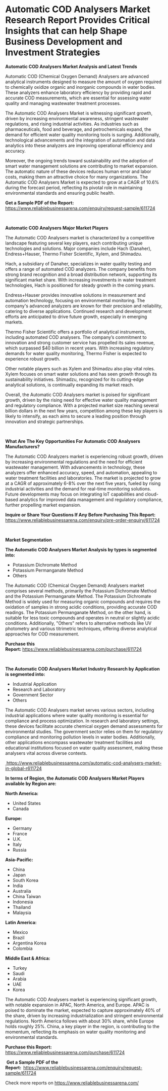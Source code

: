 <p><h1>Automatic COD Analysers Market Research Report Provides Critical Insights that can help Shape Business Development and Investment Strategies</h1></p><p><strong>Automatic COD Analysers Market Analysis and Latest Trends</strong></p>
<p><p>Automatic COD (Chemical Oxygen Demand) Analysers are advanced analytical instruments designed to measure the amount of oxygen required to chemically oxidize organic and inorganic compounds in water bodies. These analyzers enhance laboratory efficiency by providing rapid and accurate COD measurements, which are essential for assessing water quality and managing wastewater treatment processes.</p><p>The Automatic COD Analysers Market is witnessing significant growth, driven by increasing environmental awareness, stringent wastewater regulations, and rising industrial activities. As industries such as pharmaceuticals, food and beverage, and petrochemicals expand, the demand for efficient water quality monitoring tools is surging. Additionally, technological advancements and the integration of automation and data analytics into these analyzers are improving operational efficiency and accuracy.</p><p>Moreover, the ongoing trends toward sustainability and the adoption of smart water management solutions are contributing to market expansion. The automatic nature of these devices reduces human error and labor costs, making them an attractive choice for many organizations. The Automatic COD Analysers Market is expected to grow at a CAGR of 10.6% during the forecast period, reflecting its pivotal role in maintaining environmental standards and ensuring public health.</p></p>
<p><strong>Get a Sample PDF of the Report:&nbsp;</strong> <a href="https://www.reliablebusinessarena.com/enquiry/request-sample/611724?utm_campaign=3013&utm_medium=2&utm_source=Github&utm_content=ia&utm_term=23032025&utm_id=automatic-cod-analysers">https://www.reliablebusinessarena.com/enquiry/request-sample/611724</a></p>
<p>&nbsp;</p>
<p><strong>Automatic COD Analysers Major Market Players</strong></p>
<p><p>The Automatic COD Analysers market is characterized by a competitive landscape featuring several key players, each contributing unique technologies and solutions. Major companies include Hach (Danaher), Endress+Hauser, Thermo Fisher Scientific, Xylem, and Shimadzu.</p><p>Hach, a subsidiary of Danaher, specializes in water quality testing and offers a range of automated COD analyzers. The company benefits from strong brand recognition and a broad distribution network, supporting its significant market share. With increasing investments in water treatment technologies, Hach is positioned for steady growth in the coming years.</p><p>Endress+Hauser provides innovative solutions in measurement and automation technology, focusing on environmental monitoring. The company's advanced analyzers are known for their precision and reliability, catering to diverse applications. Continued research and development efforts are anticipated to drive future growth, especially in emerging markets.</p><p>Thermo Fisher Scientific offers a portfolio of analytical instruments, including automated COD analysers. The company’s commitment to innovation and strong customer service has propelled its sales revenue, which surpassed $40 billion in recent years. With increasing regulatory demands for water quality monitoring, Thermo Fisher is expected to experience robust growth.</p><p>Other notable players such as Xylem and Shimadzu also play vital roles. Xylem focuses on smart water solutions and has seen growth through its sustainability initiatives. Shimadzu, recognized for its cutting-edge analytical solutions, is continually expanding its market reach.</p><p>Overall, the Automatic COD Analysers market is poised for significant growth, driven by the rising need for effective water quality management and regulatory compliance. With a projected market size reaching several billion dollars in the next few years, competition among these key players is likely to intensify, as each aims to secure a leading position through innovation and strategic partnerships.</p></p>
<p>&nbsp;</p>
<p><strong>What Are The Key Opportunities For Automatic COD Analysers Manufacturers?</strong></p>
<p><p>The Automatic COD Analyzers market is experiencing robust growth, driven by increasing environmental regulations and the need for efficient wastewater management. With advancements in technology, these analyzers offer enhanced accuracy, speed, and automation, appealing to water treatment facilities and laboratories. The market is projected to grow at a CAGR of approximately 6-8% over the next five years, fueled by rising industrial activities and the demand for real-time monitoring solutions. Future developments may focus on integrating IoT capabilities and cloud-based analytics for improved data management and regulatory compliance, further propelling market expansion.</p></p>
<p><strong>Inquire or Share Your Questions If Any Before Purchasing This Report:</strong> <a href="https://www.reliablebusinessarena.com/enquiry/pre-order-enquiry/611724?utm_campaign=3013&utm_medium=2&utm_source=Github&utm_content=ia&utm_term=23032025&utm_id=automatic-cod-analysers">https://www.reliablebusinessarena.com/enquiry/pre-order-enquiry/611724</a></p>
<p>&nbsp;</p>
<p><strong>Market Segmentation</strong></p>
<p><strong>The Automatic COD Analysers Market Analysis by types is segmented into:</strong></p>
<p><ul><li>Potassium Dichromate Method</li><li>Potassium Permanganate Method</li><li>Others</li></ul></p>
<p><p>The Automatic COD (Chemical Oxygen Demand) Analysers market comprises several methods, primarily the Potassium Dichromate Method and the Potassium Permanganate Method. The Potassium Dichromate Method is widely used for measuring organic compounds and requires the oxidation of samples in strong acidic conditions, providing accurate COD readings. The Potassium Permanganate Method, on the other hand, is suitable for less toxic compounds and operates in neutral or slightly acidic conditions. Additionally, "Others" refers to alternative methods like UV photometry and various titrimetric techniques, offering diverse analytical approaches for COD measurement.</p></p>
<p><strong>Purchase this Report:&nbsp;</strong><a href="https://www.reliablebusinessarena.com/purchase/611724?utm_campaign=3013&utm_medium=2&utm_source=Github&utm_content=ia&utm_term=23032025&utm_id=automatic-cod-analysers">https://www.reliablebusinessarena.com/purchase/611724</a></p>
<p>&nbsp;</p>
<p><strong>The Automatic COD Analysers Market Industry Research by Application is segmented into:</strong></p>
<p><ul><li>Industrial Application</li><li>Research and Laboratory</li><li>Government Sector</li><li>Others</li></ul></p>
<p><p>The Automatic COD Analysers market serves various sectors, including industrial applications where water quality monitoring is essential for compliance and process optimization. In research and laboratory settings, these devices facilitate accurate chemical oxygen demand assessments for environmental studies. The government sector relies on them for regulatory compliance and monitoring pollution levels in water bodies. Additionally, other applications encompass wastewater treatment facilities and educational institutions focused on water quality assessment, making these analysers vital across diverse contexts.</p></p>
<p><a href="https://www.reliablebusinessarena.com/automatic-cod-analysers-market-in-global-r611724?utm_campaign=3013&utm_medium=2&utm_source=Github&utm_content=ia&utm_term=23032025&utm_id=automatic-cod-analysers">&nbsp;https://www.reliablebusinessarena.com/automatic-cod-analysers-market-in-global-r611724</a></p>
<p><strong>In terms of Region, the Automatic COD Analysers Market Players available by Region are:</strong></p>
<p>
    <p> <strong> North America: </strong>
        <ul>
            <li>United States</li>
            <li>Canada</li>
        </ul>
        </p> 
    <p> <strong> Europe: </strong>
        <ul>
            <li>Germany</li>
            <li>France</li>
            <li>U.K.</li>
            <li>Italy</li>
            <li>Russia</li>
        </ul>
        </p> 
    <p> <strong> Asia-Pacific: </strong>
        <ul>
            <li>China</li>
            <li>Japan</li>
            <li>South Korea</li>
            <li>India</li>
            <li>Australia</li>
            <li>China Taiwan</li>
            <li>Indonesia</li>
            <li>Thailand</li>
            <li>Malaysia</li>
        </ul>
        </p> 
    <p> <strong> Latin America: </strong>
        <ul>
            <li>Mexico</li>
            <li>Brazil</li>
            <li>Argentina Korea</li>
            <li>Colombia</li>
        </ul>
        </p> 
    <p> <strong> Middle East & Africa: </strong>
        <ul>
            <li>Turkey</li>
            <li>Saudi</li>
            <li>Arabia</li>
            <li>UAE</li>
            <li>Korea</li>
        </ul>
    </p>
    </p>
<p><p>The Automatic COD Analysers market is experiencing significant growth, with notable expansion in APAC, North America, and Europe. APAC is poised to dominate the market, expected to capture approximately 40% of the share, driven by increasing industrialization and stringent environmental regulations. North America follows with about 30% share, while Europe holds roughly 25%. China, a key player in the region, is contributing to the momentum, reflecting its emphasis on water quality monitoring and environmental standards.</p></p>
<p><strong>Purchase this Report: </strong><a href="https://www.reliablebusinessarena.com/purchase/611724?utm_campaign=3013&utm_medium=2&utm_source=Github&utm_content=ia&utm_term=23032025&utm_id=automatic-cod-analysers">https://www.reliablebusinessarena.com/purchase/611724</a></p>
<p>&nbsp;<strong>Get a Sample PDF of the Report:&nbsp;&nbsp;</strong><a href="https://www.reliablebusinessarena.com/enquiry/request-sample/611724?utm_campaign=3013&utm_medium=2&utm_source=Github&utm_content=ia&utm_term=23032025&utm_id=automatic-cod-analysers">https://www.reliablebusinessarena.com/enquiry/request-sample/611724</a></p>
<p><strong></strong></p>
<p>Check more reports on <a href="https://www.reliablebusinessarena.com/?utm_campaign=3013&utm_medium=2&utm_source=Github&utm_content=ia&utm_term=23032025&utm_id=automatic-cod-analysers">https://www.reliablebusinessarena.com/</a></p>